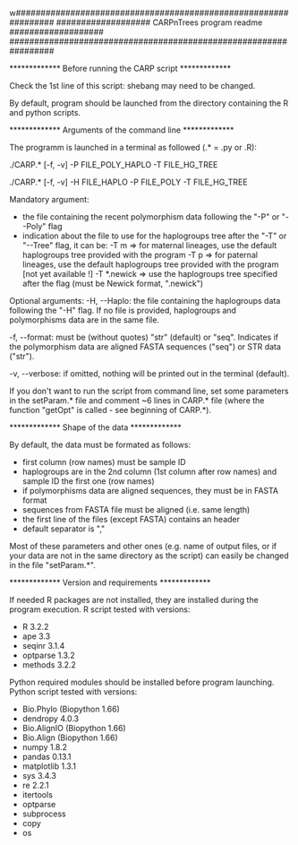 w################################################################
################### CARPnTrees program readme ###################
#################################################################

************* Before running the CARP script *************

Check the 1st line of this script: shebang may need to be changed.

By default, program should be launched from the directory containing the R and python scripts.

************* Arguments of the command line *************

The programm is launched in a terminal as followed (.* = .py or .R):

./CARP.* [-f, -v] -P FILE_POLY_HAPLO -T FILE_HG_TREE            

./CARP.* [-f, -v] -H FILE_HAPLO -P FILE_POLY -T FILE_HG_TREE

Mandatory argument:
- the file containing the recent polymorphism data following the "-P" or "--Poly" flag
- indication about the file to use for the haplogroups tree after the "-T" or "--Tree" flag, it can be:
      -T m         => for maternal lineages, use the default haplogroups tree provided with the program
      -T p   	   => for paternal lineages, use the default haplogroups tree provided with the program [not yet available !]
      -T *.newick  => use the haplogroups tree specified after the flag (must be Newick format, ".newick")

Optional arguments:
-H, --Haplo: the file containing the haplogroups data following the "-H" flag.
If no file is provided, haplogroups and polymorphisms data are in the same file.

-f, --format: must be (without quotes) "str" (default) or "seq". Indicates if the polymorphism data
are aligned FASTA sequences ("seq") or STR data ("str").

-v, --verbose: if omitted, nothing will be printed out in the terminal (default).

If you don't want to run the script from command line, set some parameters in the setParam.* file
and comment ~6 lines in CARP.* file (where the function "getOpt" is called - see beginning of CARP.*).


************* Shape of the data *************

By default, the data must be formated as follows:
- first column (row names) must be sample ID
- haplogroups are in the 2nd column (1st column after row names)
  and sample ID the first one (row names)
- if polymorphisms data are aligned sequences, they must be in FASTA format
- sequences from FASTA file must be aligned (i.e. same length)
- the first line of the files (except FASTA) contains an header
- default separator is ","

Most of these parameters and other ones (e.g. name of output files, or if your data are not 
in the same directory as the script) can easily be changed in the file "setParam.*". 


************* Version and requirements *************

If needed R packages are not installed, they are installed during the program execution.
R script tested with versions: 
- R 3.2.2
- ape 3.3
- seqinr 3.1.4
- optparse 1.3.2
- methods 3.2.2

Python required modules should be installed before program launching.
Python script tested with versions: 
- Bio.Phylo (Biopython 1.66)
- dendropy 4.0.3
- Bio.AlignIO (Biopython 1.66)
- Bio.Align (Biopython 1.66)
- numpy 1.8.2
- pandas 0.13.1
- matplotlib 1.3.1
- sys 3.4.3
- re 2.2.1
- itertools
- optparse
- subprocess
- copy
- os
